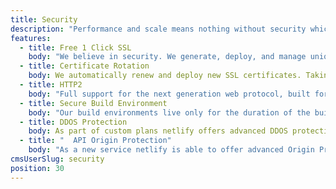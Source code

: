 ```yaml
---
title: Security
description: "Performance and scale means nothing without security which is why netlify offers it all, from free automised SSL, and HTTP2 as default, to instant password protection and secure build environments."
features:
  - title: Free 1 Click SSL
    body: "We believe in security. We generate, deploy, and manage unique SSL certificates for each site with a literal one click. And it’s completely free."
  - title: Certificate Rotation
    body: We automatically renew and deploy new SSL certificates. Taking the chore out of Certificate management.
  - title: HTTP2
    body: "Full support for the next generation web protocol, built for better performance and more efficient asset loading."
  - title: Secure Build Environment
    body: "Our build environments live only for the duration of the build. Combined with a build cache, we ensure that each build is fast and fully isolated."
  - title: DDOS Protection
    body: As part of custom plans netlify offers advanced DDOS protection and mitigation via several partnerships.
  - title: "  API Origin Protection"
    body: "As a new service netlify is able to offer advanced Origin Protection. A site hosted on a CDN is protected from Malware. But it can still be vulnerable to both DDOS and attacks on any APIs used. This service uses a new way of whitelabeling benign traffic on CDN level. Keeping your API safe, while filtering out bot traffic, and never losing performance!"
cmsUserSlug: security
position: 30
---
```

